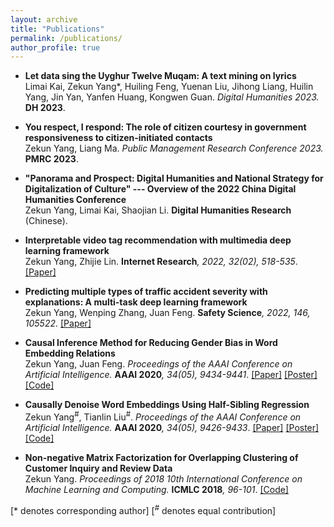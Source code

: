 ```yaml
---
layout: archive
title: "Publications"
permalink: /publications/
author_profile: true
---
```

* <b>Let data sing the Uyghur Twelve Muqam: A text mining on lyrics</b><br>
Limai Kai, Zekun Yang\*, Huiling Feng, Yuenan Liu, Jihong Liang, Huilin Yang, Jin Yan, Yanfen Huang, Kongwen Guan.
<i>Digital Humanities 2023.</i> <b>DH 2023</b>.

* <b>You respect, I respond: The role of citizen courtesy in government responsiveness to citizen-initiated contacts</b><br>
Zekun Yang, Liang Ma.
<i>Public Management Research Conference 2023.</i> <b>PMRC 2023</b>.

* <b>"Panorama and Prospect: Digital Humanities and National Strategy for Digitalization of Culture" --- Overview of the 2022 China Digital Humanities Conference</b><br>
Zekun Yang, Limai Kai, Shaojian Li.
<b>Digital Humanities Research</b> (Chinese).

* <b>Interpretable video tag recommendation with multimedia deep learning framework</b><br>
Zekun Yang, Zhijie Lin.
<b>Internet Research</b><i>, 2022, 32(02), 518-535</i>.
[[Paper]](https://www.emerald.com/insight/content/doi/10.1108/INTR-08-2020-0471/full/html?casa_token=fKeHNSGMkewAAAAA:47ZJGZN0GZuvf2FMK5uPZNl05hmcSHo6Nn4CWqQdZbc5C5KxiE2z69dVBi7EIfucadpwIoLnkSBWzzKoSeLYC0Q88jQN45NXcPoPkQL3rm5fkSMDnFlb)


* <b>Predicting multiple types of traffic accident severity with explanations: A multi-task deep learning framework</b><br>
Zekun Yang, Wenping Zhang, Juan Feng.
<b>Safety Science</b><i>, 2022, 146, 105522</i>.
[[Paper]](https://www.sciencedirect.com/science/article/pii/S0925753521003659?casa_token=SjBxd8JohwYAAAAA:Q92pn1SISV0-mhvjnBAyVeqn-xsKFxUDt5ZnpVQrkaa4sE4JRkntitiQW_zo2kK-a462T_fbrg)

* <b>Causal Inference Method for Reducing Gender Bias in Word Embedding Relations</b><br>
Zekun Yang, Juan Feng.
<i>Proceedings of the AAAI Conference on Artificial Intelligence.</i> <b>AAAI 2020</b><i>, 34(05), 9434-9441</i>.
[[Paper]](https://aaai.org/ojs/index.php/AAAI/article/view/6486/6342) [[Poster]](http://zekunyang.com/files/aaai_paper_3321_poster_ZYang.pdf) [[Code]](https://github.com/KunkunYang/GenderBiasHSR)

* <b>Causally Denoise Word Embeddings Using Half-Sibling Regression</b><br>
Zekun Yang<sup>#</sup>, Tianlin Liu<sup>#</sup>.
<i>Proceedings of the AAAI Conference on Artificial Intelligence.</i> <b>AAAI 2020</b><i>, 34(05), 9426-9433</i>.
[[Paper]](https://aaai.org/ojs/index.php/AAAI/article/view/6485/6341) [[Poster]](http://zekunyang.com/files/aaai_paper_3106_poster_ZYang.pdf) [[Code]](https://github.com/KunkunYang/denoiseHSR-AAAI)

* <b>Non-negative Matrix Factorization for Overlapping Clustering of Customer Inquiry and Review Data</b><br>
Zekun Yang.
<i>Proceedings of 2018 10th International Conference on Machine Learning and Computing.</i> <b>ICMLC 2018</b><i>, 96-101</i>.
[[Code]](https://github.com/KunkunYang/master_project_code)

[\* denotes corresponding author]
[<sup>#</sup> denotes equal contribution]

